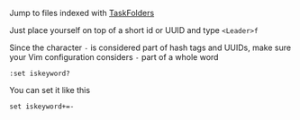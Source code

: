 Jump to files indexed with [TaskFolders](https://www.taskfolders.com)

Just place yourself on top of a short id or UUID and type `<Leader>f`

Since the character `-` is considered part of hash tags and UUIDs, make sure your Vim configuration considers `-` part of a whole word

```
:set iskeyword?                                                                                                   
```

You can set it like this

```
set iskeyword+=- 
```



